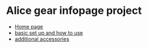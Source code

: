 # Alice gear infopage project
  

  <ul>
  <li><a href="alice infopage.html"> Home page</li>
  <li><a href="aliceinfopage2.html"> basic set up and how to use</li>
  <li><a href="aliceinfopage3.html"> additional accessories</li>
  </ul>
